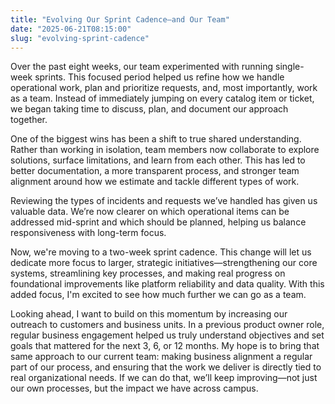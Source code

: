 ```yaml
---
title: "Evolving Our Sprint Cadence—and Our Team"
date: "2025-06-21T08:15:00"
slug: "evolving-sprint-cadence"
---
```


<p>Over the past eight weeks, our team experimented with running single-week sprints. This focused period helped us refine how we handle operational work, plan and prioritize requests, and, most importantly, work as a team. Instead of immediately jumping on every catalog item or ticket, we began taking time to discuss, plan, and document our approach together.</p><p>One of the biggest wins has been a shift to true shared understanding. Rather than working in isolation, team members now collaborate to explore solutions, surface limitations, and learn from each other. This has led to better documentation, a more transparent process, and stronger team alignment around how we estimate and tackle different types of work.</p><p>Reviewing the types of incidents and requests we’ve handled has given us valuable data. We’re now clearer on which operational items can be addressed mid-sprint and which should be planned, helping us balance responsiveness with long-term focus.</p><p>Now, we're moving to a two-week sprint cadence. This change will let us dedicate more focus to larger, strategic initiatives—strengthening our core systems, streamlining key processes, and making real progress on foundational improvements like platform reliability and data quality. With this added focus, I'm excited to see how much further we can go as a team.</p><p>Looking ahead, I want to build on this momentum by increasing our outreach to customers and business units. In a previous product owner role, regular business engagement helped us truly understand objectives and set goals that mattered for the next 3, 6, or 12 months. My hope is to bring that same approach to our current team: making business alignment a regular part of our process, and ensuring that the work we deliver is directly tied to real organizational needs. If we can do that, we’ll keep improving—not just our own processes, but the impact we have across campus.</p>
